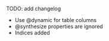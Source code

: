 
TODO: add changelog

 - Use @dynamic for table columns
 - @synthesize properties are ignored
 - Indices added

